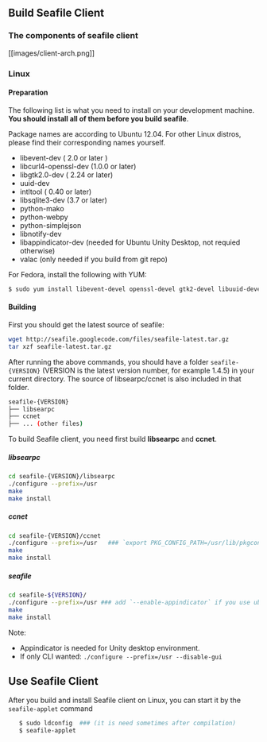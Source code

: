 ## Build Seafile Client ##

### The components of seafile client ###

[[images/client-arch.png]]

### Linux ###

#### Preparation ####

The following list is what you need to install on your development machine. __You should install all of them before you build seafile__.

Package names are according to Ubuntu 12.04. For other Linux distros, please find their corresponding names yourself.

* libevent-dev ( 2.0 or later )
* libcurl4-openssl-dev  (1.0.0 or later)
* libgtk2.0-dev ( 2.24 or later)
* uuid-dev
* intltool ( 0.40 or later) 
* libsqlite3-dev (3.7 or later)
* python-mako 
* python-webpy
* python-simplejson
* libnotify-dev
* libappindicator-dev (needed for Ubuntu Unity Desktop, not requied otherwise)
* valac  (only needed if you build from git repo)

For Fedora, install the following with YUM:

```bash
$ sudo yum install libevent-devel openssl-devel gtk2-devel libuuid-devel sqlite-devel libnotify-devel intltool python-simplejson
```

#### Building ####

First you should get the latest source of seafile:

```bash
wget http://seafile.googlecode.com/files/seafile-latest.tar.gz
tar xzf seafile-latest.tar.gz
```

After running the above commands, you should have a folder `seafile-{VERSION}` (VERSION is the latest version number, for example 1.4.5) in your current directory. The source of libsearpc/ccnet is also included in that folder.

```bash
seafile-{VERSION}
├── libsearpc
├── ccnet
├── ... (other files)
```

To build Seafile client, you need first build **libsearpc** and **ccnet**. 

##### libsearpc #####

```bash
cd seafile-{VERSION}/libsearpc
./configure --prefix=/usr
make
make install
```

##### ccnet #####

```bash
cd seafile-{VERSION}/ccnet
./configure --prefix=/usr   ### `export PKG_CONFIG_PATH=/usr/lib/pkgconfig` if libsearpc is not found
make
make install
```

##### seafile #####

```bash
cd seafile-${VERSION}/
./configure --prefix=/usr ### add `--enable-appindicator` if you use ubuntu
make
make install
```

Note:

* Appindicator is needed for Unity desktop environment.
* If only CLI wanted: `./configure --prefix=/usr --disable-gui`

## Use Seafile Client ##

After you build and install Seafile client on Linux, you can start it by the `seafile-applet` command
```sh
   $ sudo ldconfig  ### (it is need sometimes after compilation)
   $ seafile-applet
```
